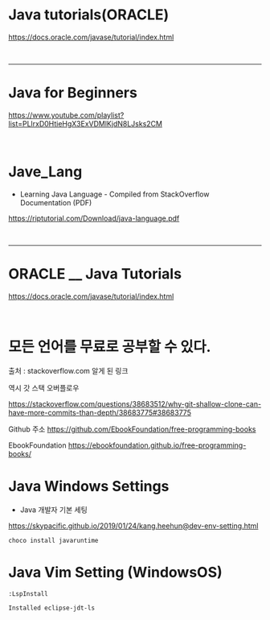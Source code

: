 # Java tutorials(ORACLE)

https://docs.oracle.com/javase/tutorial/index.html

<br>

<hr>

# Java for Beginners

https://www.youtube.com/playlist?list=PLlrxD0HtieHgX3ExVDMlKjdN8LJsks2CM

<br>

# Jave_Lang

- Learning Java Language - Compiled from StackOverflow Documentation (PDF)

https://riptutorial.com/Download/java-language.pdf

<br>

<hr>


# ORACLE __ Java Tutorials

https://docs.oracle.com/javase/tutorial/index.html

<br>

# 모든 언어를 무료로 공부할 수 있다.
출처 : stackoverflow.com 알게 된 링크

역시 갓 스택 오버플로우

https://stackoverflow.com/questions/38683512/why-git-shallow-clone-can-have-more-commits-than-depth/38683775#38683775

Github 주소
https://github.com/EbookFoundation/free-programming-books

EbookFoundation
https://ebookfoundation.github.io/free-programming-books/


# Java Windows Settings

- Java 개발자 기본 세팅

https://skypacific.github.io/2019/01/24/kang.heehun@dev-env-setting.html


```
choco install javaruntime
```



# Java Vim Setting (WindowsOS)

```
:LspInstall

Installed eclipse-jdt-ls
```

